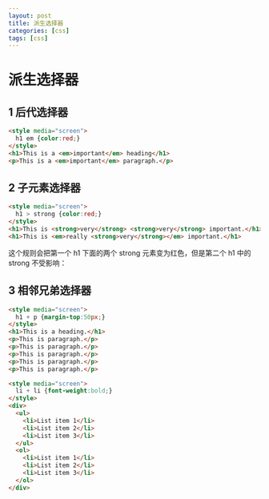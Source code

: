 ```yaml
---
layout: post
title: 派生选择器
categories: [css]
tags: [css]
---
```


# 派生选择器

## 1 后代选择器

```html
<style media="screen">
  h1 em {color:red;}
</style>
<h1>This is a <em>important</em> heading</h1>
<p>This is a <em>important</em> paragraph.</p>

```

## 2 子元素选择器
```html
<style media="screen">
  h1 > strong {color:red;}
</style>
<h1>This is <strong>very</strong> <strong>very</strong> important.</h1>
<h1>This is <em>really <strong>very</strong></em> important.</h1>
```
这个规则会把第一个 h1 下面的两个 strong 元素变为红色，但是第二个 h1 中的 strong 不受影响：

## 3 相邻兄弟选择器
```html
<style media="screen">
  h1 + p {margin-top:50px;}
</style>
<h1>This is a heading.</h1>
<p>This is paragraph.</p>
<p>This is paragraph.</p>
<p>This is paragraph.</p>
<p>This is paragraph.</p>
<p>This is paragraph.</p>
```

```html
<style media="screen">
  li + li {font-weight:bold;}
</style>
<div>
  <ul>
    <li>List item 1</li>
    <li>List item 2</li>
    <li>List item 3</li>
  </ul>
  <ol>
    <li>List item 1</li>
    <li>List item 2</li>
    <li>List item 3</li>
  </ol>
</div>
```
